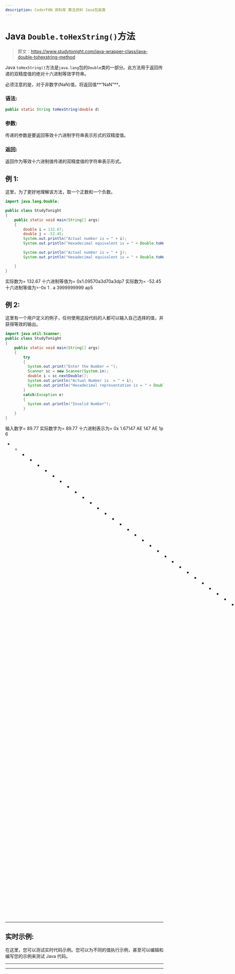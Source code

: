 ```yaml
---
description: CoderFAN 资料库 算法资料 Java包装类
---
```


# Java `Double.toHexString()`方法

> 原文：<https://www.studytonight.com/java-wrapper-class/java-double-tohexstring-method>

Java `toHexString()`方法是`java.lang`包的`Double`类的一部分。此方法用于返回传递的双精度值的绝对十六进制等效字符串。

必须注意的是，对于非数字(NaN)值，将返回值**“NaN”**。

### 语法:

```java
public static String toHexString(double d) 
```

### 参数:

传递的参数是要返回等效十六进制字符串表示形式的双精度值。

### 返回:

返回作为等效十六进制值传递的双精度值的字符串表示形式。

## 例 1:

这里，为了更好地理解该方法，取一个正数和一个负数。

```java
import java.lang.Double;

public class StudyTonight
{  
    public static void main(String[] args) 
    {          
        double i = 132.67; 
        double j = -52.45;
        System.out.println("Actual number is = " + i);  
        System.out.println("Hexadecimal equivalent is = " + Double.toHexString(i)); //returns the double value in hexadecimal string

        System.out.println("Actual number is = " + j);  
        System.out.println("Hexadecimal equivalent is = " + Double.toHexString(j)); //returns the double value in hexadecimal string

    }  
}
```

实际数为= 132.67
十六进制等值为= 0x1.09570a3d70a3dp7
实际数为= -52.45
十六进制等值为=-0x 1 . a 3999999999 ap5

## 例 2:

这里有一个用户定义的例子，任何使用这段代码的人都可以输入自己选择的值，并获得等效的输出。

```java
import java.util.Scanner;  
public class StudyTonight
{  
    public static void main(String[] args) 
    {          
        try
        {
          System.out.print("Enter the Number = ");  
          Scanner sc = new Scanner(System.in);  
          double i = sc.nextDouble();  
          System.out.println("Actual Number is  = " + i);  
          System.out.println("Hexadecimal representation is = " + Double.toHexString(i)); //returns the double value in hexadecimal string 
        }  
        catch(Exception e)
        {
          System.out.println("Invalid Number");
        }
    }
} 
```

输入数字= 89.77
实际数字为= 89.77
十六进制表示为= 0x 1.67147 AE 147 AE 1p 6
* * * * * * * * * * * * * * * * * * * * * * * * * * * * * * * * * T4】输入数字= -72.96
实际数字为= -72.96
十六进制表示为=-0x 1.23 D70 a3 d 70 a3 dp6
* * * * * * * * * * * * * * * * * * * * * * * * * * * * * * * * * * * * * * * * * * * * * * * * *

## 实时示例:

在这里，您可以测试实时代码示例。您可以为不同的值执行示例，甚至可以编辑和编写您的示例来测试 Java 代码。

* * *

* * *